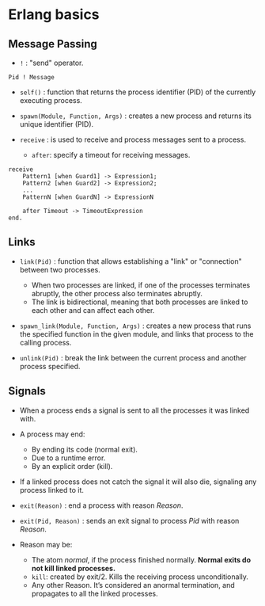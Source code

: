 # Erlang basics

## Message Passing

* `!` : "send" operator.
```
Pid ! Message
```

* `self()` : function that returns the process identifier (PID) of the currently executing process.

* `spawn(Module, Function, Args)` : creates a new process and returns its unique identifier (PID).

* `receive` : is used to receive and process messages sent to a process.
    * `after`: specify a timeout for receiving messages.

```
receive
    Pattern1 [when Guard1] -> Expression1;
    Pattern2 [when Guard2] -> Expression2;
    ...
    PatternN [when GuardN] -> ExpressionN

    after Timeout -> TimeoutExpression
end.
```

## Links

* `link(Pid)` : function that allows establishing a "link" or "connection" between two processes.
    * When two processes are linked, if one of the processes terminates abruptly, the other process also terminates abruptly. 
    * The link is bidirectional, meaning that both processes are linked to each other and can affect each other.

* `spawn_link(Module, Function, Args)` : creates a new process that runs the specified function in the given module, and links that process to the calling process.

* `unlink(Pid)` : break the link between the current process and another process specified.

## Signals 
* When a process ends a signal is sent to all the processes it was linked with.
* A process may end:
    * By ending its code (normal exit).
    * Due to a runtime error.
    * By an explicit order (kill).
* If a linked process does not catch the signal it will also die, signaling any process linked to it.

* `exit(Reason)` : end a process with reason *Reason*.
* `exit(Pid, Reason)` : sends an exit signal to process *Pid* with reason *Reason*.

* Reason may be: 
    * The atom *normal*, if the process finished normally. **Normal
exits do not kill linked processes.**
    * `kill`: created by exit/2. Kills the receiving process
unconditionally.
    * Any other Reason. It’s considered an anormal termination,
and propagates to all the linked processes.